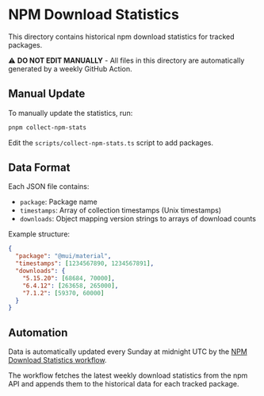 # NPM Download Statistics

This directory contains historical npm download statistics for tracked packages.

⚠️ **DO NOT EDIT MANUALLY** - All files in this directory are automatically generated by a weekly GitHub Action.

## Manual Update

To manually update the statistics, run:

```bash
pnpm collect-npm-stats
```

Edit the `scripts/collect-npm-stats.ts` script to add packages.

## Data Format

Each JSON file contains:

- `package`: Package name
- `timestamps`: Array of collection timestamps (Unix timestamps)
- `downloads`: Object mapping version strings to arrays of download counts

Example structure:

```json
{
  "package": "@mui/material",
  "timestamps": [1234567890, 1234567891],
  "downloads": {
    "5.15.20": [68684, 70000],
    "6.4.12": [263658, 265000],
    "7.1.2": [59370, 60000]
  }
}
```

## Automation

Data is automatically updated every Sunday at midnight UTC by the [NPM Download Statistics workflow](.github/workflows/npm-download-stats.yml).

The workflow fetches the latest weekly download statistics from the npm API and appends them to the historical data for each tracked package.
